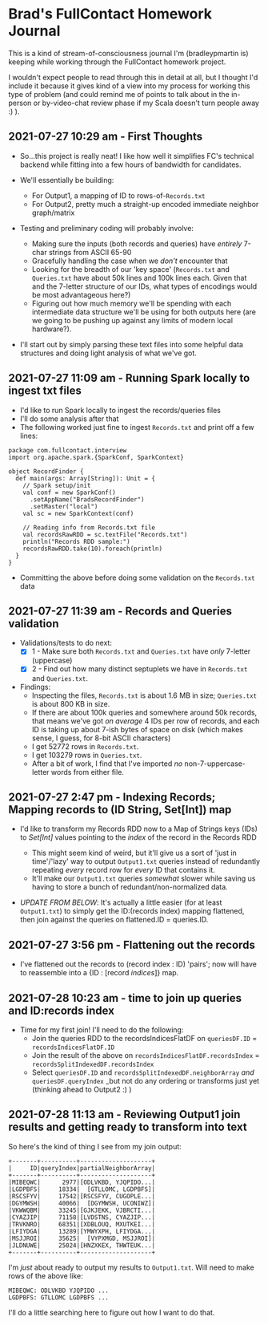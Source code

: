 # Brad's FullContact Homework Journal

This is a kind of stream-of-consciousness journal I'm (bradleypmartin is) keeping while working through the FullContact homework project.

I wouldn't expect people to read through this in detail at all, but I thought I'd include it because it gives kind of a view into my process for working this type of problem (and could remind me of points to talk about in the in-person or by-video-chat review phase if my Scala doesn't turn people away :) ).

## 2021-07-27 10:29 am - First Thoughts

* So...this project is really neat! I like how well it simplifies FC's technical backend while fitting into a few hours of bandwidth for candidates.

* We'll essentially be building:
  * For Output1, a mapping of ID to rows-of-`Records.txt`
  * For Output2, pretty much a straight-up encoded immediate neighbor graph/matrix

* Testing and preliminary coding will probably involve:
  * Making sure the inputs (both records and queries) have _entirely_ 7-char strings from ASCII 65-90
  * Gracefully handling the case when we _don't_ encounter that
  * Looking for the breadth of our 'key space' (`Records.txt` and `Queries.txt` have about 50k lines and 100k lines each. Given that and the 7-letter structure of our IDs, what types of encodings would be most advantageous here?)
  * Figuring out how much memory we'll be spending with each intermediate data structure we'll be using for both outputs here (are we going to be pushing up against any limits of modern local hardware?).

* I'll start out by simply parsing these text files into some helpful data structures and doing light analysis of what we've got.

## 2021-07-27 11:09 am - Running Spark locally to ingest txt files

* I'd like to run Spark locally to ingest the records/queries files
* I'll do some analysis after that
* The following worked just fine to ingest `Records.txt` and print off a few lines:

```
package com.fullcontact.interview
import org.apache.spark.{SparkConf, SparkContext}

object RecordFinder {
  def main(args: Array[String]): Unit = {
    // Spark setup/init
    val conf = new SparkConf()
      .setAppName("BradsRecordFinder")
      .setMaster("local")
    val sc = new SparkContext(conf)

    // Reading info from Records.txt file
    val recordsRawRDD = sc.textFile("Records.txt")
    println("Records RDD sample:")
    recordsRawRDD.take(10).foreach(println)
  }
}
```

* Committing the above before doing some validation on the `Records.txt` data

## 2021-07-27 11:39 am - Records and Queries validation

* Validations/tests to do next:
  * [x] 1 - Make sure both `Records.txt` and `Queries.txt` have _only_ 7-letter (uppercase)
  * [x] 2 - Find out how many distinct septuplets we have in `Records.txt` and `Queries.txt`.

* Findings:
  * Inspecting the files, `Records.txt` is about 1.6 MB in size; `Queries.txt` is about 800 KB in size.
  * If there are about 100k queries and somewhere around 50k records, that means we've got _on average_ 4 IDs per row of records, and each ID is taking up about 7-ish bytes of space on disk (which makes sense, I guess, for 8-bit ASCII characters)
  * I get 52772 rows in `Records.txt`.
  * I get 103279 rows in `Queries.txt`.
  * After a bit of work, I find that I've imported _no_ non-7-uppercase-letter words from either file.

## 2021-07-27 2:47 pm - Indexing Records; Mapping records to (ID String, Set[Int]) map

* I'd like to transform my Records RDD now to a Map of Strings keys (IDs) to _Set[Int]_ values pointing to the _index_ of the record in the Records RDD
  * This might seem kind of weird, but it'll give us a sort of 'just in time'/'lazy' way to output `Output1.txt` queries instead of redundantly repeating _every_ record row for _every_ ID that contains it.
  * It'll make our `Output1.txt` queries _somewhat_ slower while saving us having to store a bunch of redundant/non-normalized data.

* _UPDATE FROM BELOW_: It's actually a little easier (for at least `Output1.txt`) to simply get the ID:(records index) mapping flattened, then join against the queries on flattened.ID = queries.ID.

## 2021-07-27 3:56 pm - Flattening out the records

* I've flattened out the records to (record index : ID) 'pairs'; now will have to reassemble into a {ID : [record _indices_]} map.

## 2021-07-28 10:23 am - time to join up queries and ID:records index

* Time for my first join! I'll need to do the following:
  * Join the queries RDD to the recordsIndicesFlatDF on `queriesDF.ID` = `recordsIndicesFlatDF.ID`
  * Join the result of the above on `recordsIndicesFlatDF.recordsIndex` = `recordsSplitIndexedDF.recordsIndex`
  * Select `queriesDF.ID` and `recordsSplitIndexedDF.neighborArray` _and_ `queriesDF.queryIndex` _but not do any ordering or transforms just yet (thinking ahead to Output2 :) )

## 2021-07-28 11:13 am - Reviewing Output1 join results and getting ready to transform into text

So here's the kind of thing I see from my join output:

```
+-------+----------+--------------------+
|     ID|queryIndex|partialNeighborArray|
+-------+----------+--------------------+
|MIBEQWC|      2977|[ODLVKBD, YJQPIDO...|
|LGDPBFS|     18334|  [GTLLOMC, LGDPBFS]|
|RSCSFYV|     17542|[RSCSFYV, CUGOPLE...|
|DGYMWSH|     40066|  [DGYMWSH, UCONIWZ]|
|VKWWQBM|     33245|[GJKJEKK, VJBRCTI...|
|CYAZJIP|     71158|[LVDSTNS, CYAZJIP...|
|TRVKNRO|     68351|[XDBLOUQ, MXUTKEI...|
|LFIYDGA|     13289|[YMWYXPH, LFIYDGA...|
|MSJJROI|     35625|  [VYPXMGD, MSJJROI]|
|JLDNUWE|     25024|[HNZXKEX, THWTEUK...|
+-------+----------+--------------------+
```

I'm _just_ about ready to output my results to `Output1.txt`. Will need to make rows of the above like:

```
MIBEQWC: ODLVKBD YJQPIDO ...
LGDPBFS: GTLLOMC LGDPBFS ...
```

I'll do a little searching here to figure out how I want to do that.

























##
